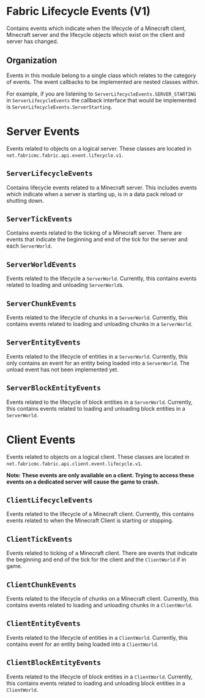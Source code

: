 # Fabric Lifecycle Events (V1)

Contains events which indicate when the lifecycle of a Minecraft client, Minecraft server and the lifecycle objects which exist on the client and server has changed.

## Organization

Events in this module belong to a single class which relates to the category of events.
The event callbacks to be implemented are nested classes within.

For example, if you are listening to `ServerLifecycleEvents.SERVER_STARTING` in `ServerLifecycleEvents` the callback interface that would be implemented is `ServerLifecycleEvents.ServerStarting`.

# Server Events

Events related to objects on a logical server.
These classes are located in `net.fabricmc.fabric.api.event.lifecycle.v1`.

## `ServerLifecycleEvents`

Contains lifecycle events related to a Minecraft server.
This includes events which indicate when a server is starting up, is in a data pack reload or shutting down.

## `ServerTickEvents`

Contains events related to the ticking of a Minecraft server.
There are events that indicate the beginning and end of the tick for the server and each `ServerWorld`.

## `ServerWorldEvents`

Events related to the lifecycle a `ServerWorld`.
Currently, this contains events related to loading and unloading `ServerWorld`s.

## `ServerChunkEvents`

Events related to the lifecycle of chunks in a `ServerWorld`.
Currently, this contains events related to loading and unloading chunks in a `ServerWorld`.

## `ServerEntityEvents`

Events related to the lifecycle of entities in a `ServerWorld`.
Currently, this only contains an event for an entity being loaded into a `ServerWorld`.
The unload event has not been implemented yet.

## `ServerBlockEntityEvents`

Events related to the lifecycle of block entities in a `ServerWorld`.
Currently, this contains events related to loading and unloading block entities in a `ServerWorld`.

# Client Events

Events related to objects on a logical client.
These classes are located in `net.fabricmc.fabric.api.client.event.lifecycle.v1`.

**Note: These events are only available on a client. Trying to access these events on a dedicated server will cause the game to crash.**

## `ClientLifecycleEvents`

Events related to the lifecycle of a Minecraft client.
Currently, this contains events related to when the Minecraft Client is starting or stopping.

## `ClientTickEvents`

Events related to ticking of a Minecraft client.
There are events that indicate the beginning and end of the tick for the client and the `ClientWorld` if in game.

## `ClientChunkEvents`

Events related to the lifecycle of chunks on a Minecraft client.
Currently, this contains events related to loading and unloading chunks in a `ClientWorld`.

## `ClientEntityEvents`

Events related to the lifecycle of entities in a `ClientWorld`.
Currently, this contains event for an entity being loaded into a `ClientWorld`.

## `ClientBlockEntityEvents`

Events related to the lifecycle of block entities in a `ClientWorld`.
Currently, this contains events related to loading and unloading block entities in a `ClientWorld`.
